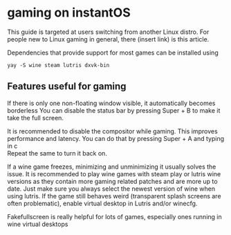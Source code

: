 # gaming on instantOS

This guide is targeted at users switching from another Linux distro. For people new to Linux gaming in general, there (insert link) is this article. 

Dependencies that provide support for most games can be installed using 

```
yay -S wine steam lutris dxvk-bin
```

## Features useful for gaming

If there is only one non-floating window visible, it automatically becomes borderless
You can disable the status bar by pressing Super + B to make it take the full screen. 

It is recommended to disable the compositor while gaming. This improves performance and latency. 
You can do that by pressing Super + A and typing in c  
Repeat the same to turn it back on. 

If a wine game freezes, minimizing and unminimizing it usually solves the issue. 
It is recommended to play wine games with steam play or lutris wine versions as they contain more gaming related patches and are more up to date. Just make sure you always select the newest version of wine when using lutris. 
If the game still behaves weird (transparent splash screens are often problematic), enable virtual desktop in Lutris and/or winecfg. 

Fakefullscreen is really helpful for lots of games, especially ones running in wine virtual desktops